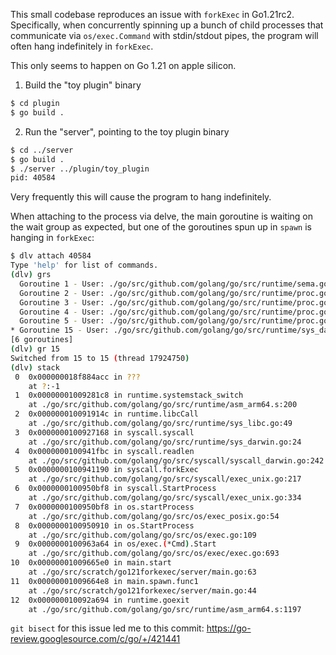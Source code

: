 
This small codebase reproduces an issue with `forkExec` in Go1.21rc2.
Specifically, when concurrently spinning up a bunch of child processes
that communicate via `os/exec.Command` with stdin/stdout pipes, the program 
will often hang indefinitely in `forkExec`.

This only seems to happen on Go 1.21 on apple silicon.

1. Build the "toy plugin" binary

```bash
$ cd plugin
$ go build .
```

2. Run the "server", pointing to the toy plugin binary
```bash
$ cd ../server
$ go build .
$ ./server ../plugin/toy_plugin
pid: 40584
```

Very frequently this will cause the program to hang indefinitely.

When attaching to the process via delve, the main goroutine is waiting
on the wait group as expected, but one of the goroutines spun up in `spawn`
is hanging in `forkExec`:

```bash
$ dlv attach 40584
Type 'help' for list of commands.
(dlv) grs
  Goroutine 1 - User: ./go/src/github.com/golang/go/src/runtime/sema.go:62 sync.runtime_Semacquire (0x100926bec) [semacquire]
  Goroutine 2 - User: ./go/src/github.com/golang/go/src/runtime/proc.go:399 runtime.gopark (0x1008fcdc8) [force gc (idle)]
  Goroutine 3 - User: ./go/src/github.com/golang/go/src/runtime/proc.go:399 runtime.gopark (0x1008fcdc8) [GC sweep wait]
  Goroutine 4 - User: ./go/src/github.com/golang/go/src/runtime/proc.go:399 runtime.gopark (0x1008fcdc8) [GC scavenge wait]
  Goroutine 5 - User: ./go/src/github.com/golang/go/src/runtime/proc.go:399 runtime.gopark (0x1008fcdc8) [finalizer wait]
* Goroutine 15 - User: ./go/src/github.com/golang/go/src/runtime/sys_darwin.go:24 syscall.syscall (0x100927168) (thread 17924750) [timer goroutine (idle)]
[6 goroutines]
(dlv) gr 15
Switched from 15 to 15 (thread 17924750)
(dlv) stack
 0  0x000000018f884acc in ???
    at ?:-1
 1  0x00000001009281c8 in runtime.systemstack_switch
    at ./go/src/github.com/golang/go/src/runtime/asm_arm64.s:200
 2  0x000000010091914c in runtime.libcCall
    at ./go/src/github.com/golang/go/src/runtime/sys_libc.go:49
 3  0x0000000100927168 in syscall.syscall
    at ./go/src/github.com/golang/go/src/runtime/sys_darwin.go:24
 4  0x0000000100941fbc in syscall.readlen
    at ./go/src/github.com/golang/go/src/syscall/syscall_darwin.go:242
 5  0x0000000100941190 in syscall.forkExec
    at ./go/src/github.com/golang/go/src/syscall/exec_unix.go:217
 6  0x0000000100950bf8 in syscall.StartProcess
    at ./go/src/github.com/golang/go/src/syscall/exec_unix.go:334
 7  0x0000000100950bf8 in os.startProcess
    at ./go/src/github.com/golang/go/src/os/exec_posix.go:54
 8  0x0000000100950910 in os.StartProcess
    at ./go/src/github.com/golang/go/src/os/exec.go:109
 9  0x0000000100963a64 in os/exec.(*Cmd).Start
    at ./go/src/github.com/golang/go/src/os/exec/exec.go:693
10  0x00000001009665e0 in main.start
    at ./go/src/scratch/go121forkexec/server/main.go:63
11  0x00000001009664e8 in main.spawn.func1
    at ./go/src/scratch/go121forkexec/server/main.go:44
12  0x000000010092a694 in runtime.goexit
    at ./go/src/github.com/golang/go/src/runtime/asm_arm64.s:1197
```

`git bisect` for this issue led me to this commit:
https://go-review.googlesource.com/c/go/+/421441
